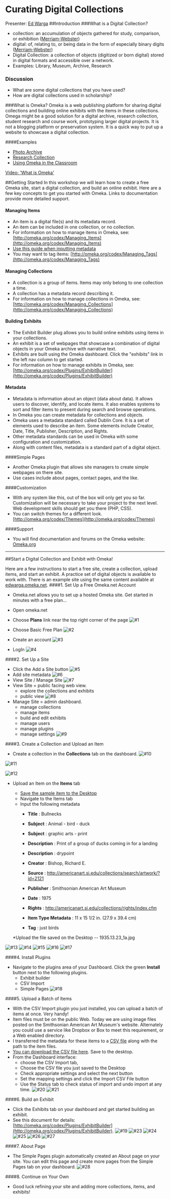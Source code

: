# Curating Digital Collections #
Presenter: [Ed Warga](mailto:ed.warga@vanderbilt.edu)
##Introduction
###What is a Digital Collection?
* collection: an accumulation of objects gathered for study, comparison, or exhibition ([Merriam-Webster](http://www.merriam-webster.com/dictionary/collection))
* digital: of, relating to, or being data in the form of especially binary digits ([Merriam-Webster](http://www.merriam-webster.com/dictionary/digital))
* Digital Collection: a collection of objects (digitized or born digital) stored in digital formats and accessible over a network.
* Examples: Library, Museum, Archive, Research

### Discussion
* What are some digital collections that you have used?
* How are digital collections used in scholarship?

###What is Omeka?
Omeka is a web publishing platform for sharing digital collections and building online exhibits with the items in these collections. Omega might be a good solution for a digital archive, research collection, student research and course work, prototyping larger digital projects. It is not a blogging platform or preservation system. It is a quick way to put up a website to showcase a digital collection.

####Examples

* [Photo Archive](https://www.mc.vanderbilt.edu/throughtime/)
* [Research Collection](http://resources-bgc.bard.edu/19thcNYC/)
* [Using Omeka in the Classroom](https://www.library.unt.edu/news/public-services/omeka-exhibition-assignments-aeah-5813-visual-culture-refugees-and-migrants)

[Video: 'What is Omeka'](https://vimeo.com/6401343)

##Getting Started
In this workshop we will learn how to create a free Omeka site, start a digital collection, and build an online exhibit. Here are a few key concepts to get you started with Omeka. Links to documentation provide more detailed support.
#### Managing Items
* An item is a digital file(s) and its metadata record.
* An item can be included in one collection, or no collection.
* For information on how to manage items in Omeka, see: [http://omeka.org/codex/Managing_Items](http://omeka.org/codex/Managing_Items)
* [Use this guide when inputting metadata](https://docs.google.com/spreadsheets/d/1W3QFz1HYHDCv5ieEVkrqPfhAvyHdFvzgjmyfiOar2yE/edit#gid=0)
* You may want to tag items: [http://omeka.org/codex/Managing_Tags](http://omeka.org/codex/Managing_Tags)
 
#### Managing Collections
* A collection is a group of items. Items may only belong to one collection a time.
* A collection has a metadata record describing it.
* For information on how to manage collections in Omeka, see: [http://omeka.org/codex/Managing_Collections](http://omeka.org/codex/Managing_Collections)

#### Building Exhibits
* The Exhibit Builder plug allows you to build online exhibits using items in your collections.
* An exhibit is a set of webpages that showcase a combination of digital objects in your Omeka archive with narrative text.
* Exhibits are built using the Omeka dashboard. Click the "exhibits" link in the left nav column to get started.
* For information on how to manage exhibits in Omeka, see: [http://omeka.org/codex/Plugins/ExhibitBuilder](http://omeka.org/codex/Plugins/ExhibitBuilder)

#### Metadata
* Metadata is information about an object (data about data). It allows users to discover, identify, and locate items. It also enables systems to sort and filter items to present during search and browse operations.
* In Omeka you can create metadata for collections and objects. 
* Omeka uses a metadata standard called Dublin Core. It is a set of elements used to describe an item. Some elements include Creator, Date, Title, Publisher, Description, and Rights.
* Other metadata standards can be used in Omeka with some configuration and customization.
* Along with content files, metadata is a standard part of a digital object.

####Simple Pages
* Another Omeka plugin that allows site managers to create simple webpages on there site.
* Use cases include about pages, contact pages, and the like.

####Customization
* With any system like this, out of the box will only get you so far. Customization will be necessary to take your project to the next level. Web development skills should get you there (PHP, CSS).
* You can switch themes for a different look. [http://omeka.org/codex/Themes](http://omeka.org/codex/Themes) 

####Support
* You will find documentation and forums on the Omeka website: [Omeka.org](Omeka.org)


--------------


##Start a Digital Collection and Exhibit with Omeka!

Here are a few instructions to start a free site, create a collection, upload items, and start an exhibit. A practice set of digital objects is available to work with. There is an example site using the same content available at [edwarga.omeka.net](edwarga.omeka.net).
####1. Set Up a Free Omeka.net Account
* Omeka.net allows you to set up a hosted Omeka site. Get started in minutes with a free plan...
* Open omeka.net
* Choose **Plans** link near the top right corner of the page
![#1](https://github.com/EdWarga/workshops/raw/master/Curating%20Digital%20Collections/screenShots/Screen%20Shot%201.png)

* Choose Basic Free Plan
![#2](https://github.com/EdWarga/workshops/raw/master/Curating%20Digital%20Collections/screenShots/Screen%20Shot%202.png)

* Create an account
![#3](https://github.com/EdWarga/workshops/raw/master/Curating%20Digital%20Collections/screenShots/Screen%20Shot%203.png)
* LogIn
![#4](https://github.com/EdWarga/workshops/raw/master/Curating%20Digital%20Collections/screenShots/Screen%20Shot%204.png)

####2. Set Up a Site
* Click the Add a Site button
![#5](https://github.com/EdWarga/workshops/raw/master/Curating%20Digital%20Collections/screenShots/Screen%20Shot%205.png)
* Add site metadata
![#6](https://github.com/EdWarga/workshops/raw/master/Curating%20Digital%20Collections/screenShots/Screen%20Shot%206.png)
* View Site / Manage Site
![#7](https://github.com/EdWarga/workshops/raw/master/Curating%20Digital%20Collections/screenShots/Screen%20Shot%207.png)
* View Site = public facing web view.
    * explore the collections and exhibits
    * public view
	![#8](https://github.com/EdWarga/workshops/raw/master/Curating%20Digital%20Collections/screenShots/Screen%20Shot%208.png)
* Manage Site = admin dashboard.
    * manage collections
    * manage items
    * build and edit exhibits
    * manage users
    * manage plugins
    * manage settings
    ![#9](https://github.com/EdWarga/workshops/raw/master/Curating%20Digital%20Collections/screenShots/Screen%20Shot%209.png)

####3. Create a Collection and Upload an Item
* Create a collection in the **Collections**  tab on the dashboard.
![#10](https://github.com/EdWarga/workshops/raw/master/Curating%20Digital%20Collections/screenShots/Screen%20Shot%2010.png)

![#11](https://github.com/EdWarga/workshops/blob/master/Curating%20Digital%20Collections/screenShots/Screen%20Shot%2011.png)

![#12](https://github.com/EdWarga/workshops/blob/master/Curating%20Digital%20Collections/screenShots/Screen%20Shot%2012.png)

* Upload an Item on the **Items** tab
	* [Save the sample item to the Desktop](https://drive.google.com/file/d/0B5qrNoxFaFhuQm9Od2R4OHFtM3c/view?usp=sharing)
	* Navigate to the Items tab
	* Input the following metadata
		* **Title** : Bullnecks
		* **Subject** : Animal - bird - duck
		* **Subject** : graphic arts - print
		* **Description** : Print of a group of ducks coming in for a landing
		* **Description** : drypoint
		* **Creator** : Bishop, Richard E.
		* **Source** : http://americanart.si.edu/collections/search/artwork/?id=2121
		* **Publisher** : Smithsonian American Art Museum
		* **Date** : 1975
		* **Rights** : http://americanart.si.edu/collections/rights/index.cfm
		 	
		* **Item Type Metadata** : 11 x 15 1/2 in. (27.9 x 39.4 cm)
		
		* **Tag** : just birds
	
	*Upload the file saved on the Desktop -- 1935.13.23_1a.jpg
  
![#13](https://github.com/EdWarga/workshops/blob/master/Curating%20Digital%20Collections/screenShots/Screen%20Shot%2013.png)
![#14](https://github.com/EdWarga/workshops/blob/master/Curating%20Digital%20Collections/screenShots/Screen%20Shot%2014.png)
![#15](https://github.com/EdWarga/workshops/blob/master/Curating%20Digital%20Collections/screenShots/Screen%20Shot%2015.png)
![#16](https://github.com/EdWarga/workshops/blob/master/Curating%20Digital%20Collections/screenShots/Screen%20Shot%2016.png)
![#17](https://github.com/EdWarga/workshops/blob/master/Curating%20Digital%20Collections/screenShots/Screen%20Shot%2017.png)

####4. Install Plugins
* Navigate to the plugins area of your Dashboard. Click the green **Install** button next to the following plugins.
	* Exhibit builder
	* CSV Import
	* Simple Pages
![#18](https://github.com/EdWarga/workshops/blob/master/Curating%20Digital%20Collections/screenShots/Screen%20Shot%2018.png)

####5. Upload a Batch of Items
* With the CSV Import plugin you just installed, you can upload a batch of items at once. Very handy!
* Item files must be on the public Web. Today we are using image files posted on the Smithsonian American Art Museum's website. Alternately you could use a service like Dropbox or Box to meet this requirement, or a Web enabled directory.
* I transferred the metadata for these items to a [CSV file](https://github.com/EdWarga/workshops/blob/master/Curating%20Digital%20Collections/OmekaWkshpCollection.csv) along with the path to the item files. 
* [You can download the CSV file here](https://drive.google.com/file/d/0B5qrNoxFaFhuYi1QWV9mZUtYMmc/view?usp=sharing). Save to the desktop.
* From the Dashboard interface:
	* choose the CSV Import tab, 
	* Choose the CSV file you just saved to the Desktop
	* Check appropriate settings and select the next button
	* Set the mapping settings and click the Import CSV File button
	* Use the Status tab to check status of import and undo import at any time.
	![#20](https://github.com/EdWarga/workshops/blob/master/Curating%20Digital%20Collections/screenShots/Screen%20Shot%2020.png)
	![#21](https://github.com/EdWarga/workshops/blob/master/Curating%20Digital%20Collections/screenShots/Screen%20Shot%2021.png)

####6. Build an Exhibit
* Click the Exhibits tab on your dashboard and get started building an exhibit.
* See this document for details: [http://omeka.org/codex/Plugins/ExhibitBuilder](http://omeka.org/codex/Plugins/ExhibitBuilder).
 ![#19](https://github.com/EdWarga/workshops/blob/master/Curating%20Digital%20Collections/screenShots/Screen%20Shot%2019.png)
 ![#23](https://github.com/EdWarga/workshops/blob/master/Curating%20Digital%20Collections/screenShots/Screen%20Shot%2023.png)
 ![#24](https://github.com/EdWarga/workshops/blob/master/Curating%20Digital%20Collections/screenShots/Screen%20Shot%2024.png)
 ![#25](https://github.com/EdWarga/workshops/blob/master/Curating%20Digital%20Collections/screenShots/Screen%20Shot%2025.png)
 ![#26](https://github.com/EdWarga/workshops/blob/master/Curating%20Digital%20Collections/screenShots/Screen%20Shot%2026.png)
 ![#27](https://github.com/EdWarga/workshops/blob/master/Curating%20Digital%20Collections/screenShots/Screen%20Shot%2027.png)

####7. About Page
* The Simple Pages plugin automatically created an About page on your site. You can edit this page and create more pages from the Simple Pages tab on your dashboard.
 ![#28](https://github.com/EdWarga/workshops/blob/master/Curating%20Digital%20Collections/screenShots/Screen%20Shot%2028.png)

####8. Continue on Your Own
* Good luck refining your site and adding more collections, items, and exhibits!

